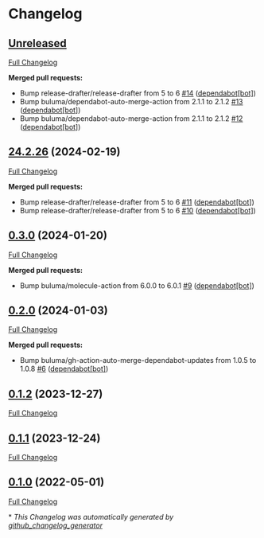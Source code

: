# Changelog

## [Unreleased](https://github.com/buluma/ansible-role-at/tree/HEAD)

[Full Changelog](https://github.com/buluma/ansible-role-at/compare/24.2.26...HEAD)

**Merged pull requests:**

- Bump release-drafter/release-drafter from 5 to 6 [\#14](https://github.com/buluma/ansible-role-at/pull/14) ([dependabot[bot]](https://github.com/apps/dependabot))
- Bump buluma/dependabot-auto-merge-action from 2.1.1 to 2.1.2 [\#13](https://github.com/buluma/ansible-role-at/pull/13) ([dependabot[bot]](https://github.com/apps/dependabot))
- Bump buluma/dependabot-auto-merge-action from 2.1.1 to 2.1.2 [\#12](https://github.com/buluma/ansible-role-at/pull/12) ([dependabot[bot]](https://github.com/apps/dependabot))

## [24.2.26](https://github.com/buluma/ansible-role-at/tree/24.2.26) (2024-02-19)

[Full Changelog](https://github.com/buluma/ansible-role-at/compare/0.3.0...24.2.26)

**Merged pull requests:**

- Bump release-drafter/release-drafter from 5 to 6 [\#11](https://github.com/buluma/ansible-role-at/pull/11) ([dependabot[bot]](https://github.com/apps/dependabot))
- Bump release-drafter/release-drafter from 5 to 6 [\#10](https://github.com/buluma/ansible-role-at/pull/10) ([dependabot[bot]](https://github.com/apps/dependabot))

## [0.3.0](https://github.com/buluma/ansible-role-at/tree/0.3.0) (2024-01-20)

[Full Changelog](https://github.com/buluma/ansible-role-at/compare/0.2.0...0.3.0)

**Merged pull requests:**

- Bump buluma/molecule-action from 6.0.0 to 6.0.1 [\#9](https://github.com/buluma/ansible-role-at/pull/9) ([dependabot[bot]](https://github.com/apps/dependabot))

## [0.2.0](https://github.com/buluma/ansible-role-at/tree/0.2.0) (2024-01-03)

[Full Changelog](https://github.com/buluma/ansible-role-at/compare/0.1.2...0.2.0)

**Merged pull requests:**

- Bump buluma/gh-action-auto-merge-dependabot-updates from 1.0.5 to 1.0.8 [\#6](https://github.com/buluma/ansible-role-at/pull/6) ([dependabot[bot]](https://github.com/apps/dependabot))

## [0.1.2](https://github.com/buluma/ansible-role-at/tree/0.1.2) (2023-12-27)

[Full Changelog](https://github.com/buluma/ansible-role-at/compare/0.1.1...0.1.2)

## [0.1.1](https://github.com/buluma/ansible-role-at/tree/0.1.1) (2023-12-24)

[Full Changelog](https://github.com/buluma/ansible-role-at/compare/0.1.0...0.1.1)

## [0.1.0](https://github.com/buluma/ansible-role-at/tree/0.1.0) (2022-05-01)

[Full Changelog](https://github.com/buluma/ansible-role-at/compare/8cee502166d5e7bc7b1e110c4922256b007d72a6...0.1.0)



\* *This Changelog was automatically generated by [github_changelog_generator](https://github.com/github-changelog-generator/github-changelog-generator)*
